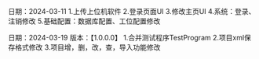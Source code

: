 日期：2024-03-11 
1.上传上位机软件
2.登录页面UI
3.修改主页UI
4.系统：登录、注销修改
5.基础配置：数据库配置、工位配置修改

日期：2024-03-19 
版本：【1.0.0.0】
1.合并测试程序TestProgram
2.项目xml保存格式修改
3.项目增，删，改，查，导入功能修改

